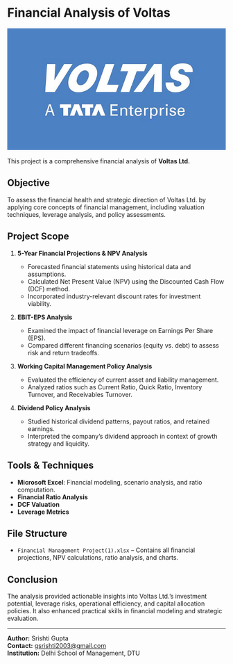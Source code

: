 # Financial Analysis of Voltas
![Voltas](Voltas.png)

This project is a comprehensive financial analysis of **Voltas Ltd.**

## Objective
To assess the financial health and strategic direction of Voltas Ltd. by applying core concepts of financial management, including valuation techniques, leverage analysis, and policy assessments.

## Project Scope

1. **5-Year Financial Projections & NPV Analysis**
   - Forecasted financial statements using historical data and assumptions.
   - Calculated Net Present Value (NPV) using the Discounted Cash Flow (DCF) method.
   - Incorporated industry-relevant discount rates for investment viability.

2. **EBIT-EPS Analysis**
   - Examined the impact of financial leverage on Earnings Per Share (EPS).
   - Compared different financing scenarios (equity vs. debt) to assess risk and return tradeoffs.

3. **Working Capital Management Policy Analysis**
   - Evaluated the efficiency of current asset and liability management.
   - Analyzed ratios such as Current Ratio, Quick Ratio, Inventory Turnover, and Receivables Turnover.

4. **Dividend Policy Analysis**
   - Studied historical dividend patterns, payout ratios, and retained earnings.
   - Interpreted the company’s dividend approach in context of growth strategy and liquidity.

## Tools & Techniques
- **Microsoft Excel**: Financial modeling, scenario analysis, and ratio computation.
- **Financial Ratio Analysis**
- **DCF Valuation**
- **Leverage Metrics**

## File Structure

- `Financial Management Project(1).xlsx` – Contains all financial projections, NPV calculations, ratio analysis, and charts.

## Conclusion
The analysis provided actionable insights into Voltas Ltd.’s investment potential, leverage risks, operational efficiency, and capital allocation policies. It also enhanced practical skills in financial modeling and strategic evaluation.

---

**Author:** Srishti Gupta  
**Contact:** gsrishti2003@gmail.com  
**Institution:** Delhi School of Management, DTU

